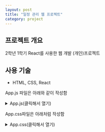 ```yaml
---
layout: post
title: "일정 관리 웹 프로젝트"
category: project
---
```


## 프로젝트 개요
2학년 1학기 React를 사용한 웹 개발 (개인)프로젝트

## 사용 기술
- HTML, CSS, React

App.js 파일은 아래와 같이 작성함

<details>
<summary>App.js(클릭해서 열기)</summary>
    
import React, { useState, useEffect } from 'react';
import Calendar from 'react-calendar';
import 'react-calendar/dist/Calendar.css';
import Login from './Login';
import Signup from './Signup';
import './App.css';

function App() {
    const [date, setDate] = useState(new Date());
    const [events, setEvents] = useState([]);
    const [eventInput, setEventInput] = useState('');
    const [selectedDate, setSelectedDate] = useState(new Date());
    const [searchInput, setSearchInput] = useState('');
    const [pastSearchInput, setPastSearchInput] = useState('');
    const [isLoggedIn, setIsLoggedIn] = useState(false);
    const [users, setUsers] = useState([]);
    const [currentUser, setCurrentUser] = useState('');
    const [isPastEventsVisible, setIsPastEventsVisible] = useState(false); // 전체일정과 지난일정을 전환하는 상태

    useEffect(() => {
        const storedUsers = JSON.parse(localStorage.getItem('users')) || [];
        const storedUser = localStorage.getItem('currentUser') || '';
        setUsers(storedUsers);
        setCurrentUser(storedUser);
        setIsLoggedIn(!!storedUser);

        if (storedUser) {
            const userEvents = JSON.parse(localStorage.getItem(`events_${storedUser}`)) || [];
            const formattedEvents = userEvents.map(event => ({
                ...event,
                date: new Date(event.date)
            }));
            setEvents(formattedEvents);
        }
    }, []);

    const addEvent = () => {
        if (eventInput) {
            const newEvent = { date, event: eventInput };
            const newEvents = [...events, newEvent];
            setEvents(newEvents);
            setEventInput('');
            localStorage.setItem(`events_${currentUser}`, JSON.stringify(newEvents.map(event => ({
                ...event,
                date: event.date.toISOString()
            }))));
        }
    };

    const deleteEvent = (eventToDelete) => {
        const newEvents = events.filter(event => event !== eventToDelete);
        setEvents(newEvents);
        localStorage.setItem(`events_${currentUser}`, JSON.stringify(newEvents.map(event => ({
            ...event,
            date: event.date.toISOString()
        }))));
    };

    const handleDateClick = (date) => {
        setSelectedDate(date);
        setDate(date);
    };

    const handleEventClick = (eventDate) => {
        setDate(eventDate);
        setSelectedDate(eventDate);
    };

    const handleKeyDown = (e) => {
        if (e.key === 'Enter') {
            addEvent();
        }
    };

    const handleLogin = (username, password) => {
        const user = users.find(user => user.username === username && user.password === password);
        if (user) {
            setIsLoggedIn(true);
            setCurrentUser(username);
            localStorage.setItem('currentUser', username);

            const userEvents = JSON.parse(localStorage.getItem(`events_${username}`)) || [];
            const formattedEvents = userEvents.map(event => ({
                ...event,
                date: new Date(event.date)
            }));
            setEvents(formattedEvents);
        } else {
            alert('잘못된 사용자 이름 또는 비밀번호입니다.');
        }
    };

    const handleSignup = (username, password) => {
        const existingUser = users.find(user => user.username === username);
        if (existingUser) {
            alert('이미 존재하는 사용자 이름입니다. 다른 사용자 이름을 선택하세요.');
            return;
        }

        const newUser = { username, password };
        setUsers([...users, newUser]);
        setIsLoggedIn(true);
        setCurrentUser(username);
        localStorage.setItem('currentUser', username);
        localStorage.setItem(`events_${username}`, JSON.stringify([]));
        localStorage.setItem('users', JSON.stringify([...users, newUser]));
    };

    const handleLogout = () => {
        setIsLoggedIn(false);
        setCurrentUser('');
        localStorage.removeItem('currentUser');
        setEvents([]);
    };

    const formatDate = (date) => {
        const year = date.getFullYear();
        const month = String(date.getMonth() + 1).padStart(2, '0');
        const day = String(date.getDate()).padStart(2, '0');
        const isPast = calculateDaysLeft(date) < 0;
        return (
            <span style={{ 
                fontWeight: 'bold', 
                color: isPast ? '#FF6347' : '#007BFF', 
                marginRight: '10px'
            }}>
                {year}년 {month}월 {day}일
            </span>
        );
    };

    const calculateDaysLeft = (eventDate) => {
        const today = new Date();
        const timeDiff = eventDate - today;
        const daysLeft = Math.ceil(timeDiff / (1000 * 60 * 60 * 24));
        return daysLeft;
    };

    const tileContent = ({ date, view }) => {
        const dateString = date.toDateString();
        const eventsForDate = events.filter(event => event.date.toDateString() === dateString);

        const isPastDate = date < new Date() && date.toDateString() !== new Date().toDateString();

        return (
            <div
                style={{
                    backgroundColor: isPastDate ? '#ffcccc' : (eventsForDate.length > 0 ? '#add8e6' : 'transparent'),
                    borderRadius: '4px',
                    padding: '5px',
                    border: '2px solid #000000',
                    boxSizing: 'border-box',
                }}
            >
                {eventsForDate.length > 0 && (
                    <span style={{ fontSize: '13px', color: '#000000' }}>
                        {eventsForDate.length}개 일정
                    </span>
                )}
            </div>
        );
    };

    const pastEvents = events.filter(event => calculateDaysLeft(event.date) < 0);

    const handleToggleView = () => {
        setIsPastEventsVisible(prevState => !prevState); // 전환 버튼을 눌러서 보이는 뷰 변경
    };

    return (
        <div style={{ display: 'flex', justifyContent: 'space-between', width: '100%' }}>
            {!isLoggedIn ? (
                <div className="login-container">
                    <Login onLogin={handleLogin} />
                    <Signup onSignup={handleSignup} />
                </div>
            ) : (
                <>
                    <div className="calendar-container" style={{ flex: 2, marginRight: '10px' }}>
                        <div className="calendar-box">
                            <h1>{currentUser}의 일정</h1>
                            <Calendar 
                                onChange={(date) => { setDate(date); handleDateClick(date); }} 
                                value={date} 
                                tileContent={tileContent}
                            />
                            <div style={{ display: 'flex', alignItems: 'center' }}>
                                <input 
                                    className="input-field"
                                    type="text" 
                                    placeholder="일정 입력" 
                                    value={eventInput} 
                                    onChange={(e) => setEventInput(e.target.value)}
                                    onKeyDown={handleKeyDown}
                                />
                                <button className="button" onClick={addEvent}>추가</button>
                            </div>
                            <ul className="event-list">
                                {events.filter(event => event.date.toDateString() === selectedDate.toDateString()).map((event, index) => (
                                    <li key={index} className="event-item">
                                        {formatDate(event.date)}
                                        <span style={{ color: '#333' }}>
                                            {event.event}
                                        </span>
                                        <span style={{ marginLeft: '10px', color: '#999' }}>
                                            {calculateDaysLeft(event.date) < 0 ? '마감' : `${calculateDaysLeft(event.date)}일 남음`}
                                        </span>
                                        <button onClick={() => deleteEvent(event)}>삭제</button>
                                    </li>
                                ))}
                                {events.length === 0 && (
                                    <li style={{ textAlign: 'center', color: '#999' }}>등록된 일정이 없습니다.</li>
                                )}
                            </ul>
                        </div>
                    </div>

                    <div className="calendar-container" style={{ flex: 1, marginLeft: '10px' }}>
                        <div className="event-box">
                            <h2>{isPastEventsVisible ? '지난 일정 목록' : '전체 일정 목록'}</h2> {/* 제목 동적 변경 */}
                            <button 
                                onClick={handleToggleView} 
                                style={{
                                    backgroundColor: '#007BFF',
                                    color: '#fff',
                                    padding: '10px 20px',
                                    border: 'none',
                                    borderRadius: '5px',
                                    cursor: 'pointer',
                                    transition: 'background-color 0.3s',
                                    marginBottom: '10px'
                                }}
                                onMouseEnter={(e) => e.target.style.backgroundColor = '#0056b3'}
                                onMouseLeave={(e) => e.target.style.backgroundColor = '#007BFF'}
                            >
                                {isPastEventsVisible ? '전체 일정 보기' : '지난 일정 보기'}
                            </button>

                            {isPastEventsVisible ? (
                                <>
                                    <input 
                                        className="input-field"
                                        type="text" 
                                        placeholder="지난 일정 검색" 
                                        value={pastSearchInput}
                                        onChange={(e) => setPastSearchInput(e.target.value)}
                                    />
                                    <ul className="event-list">
                                        {pastEvents.length === 0 ? (
                                            <li style={{ textAlign: 'center', color: '#999' }}>등록된 지난 일정이 없습니다.</li>
                                        ) : (
                                            pastEvents
                                                .filter(event => 
                                                    event.event.toLowerCase().includes(pastSearchInput.toLowerCase())
                                                )
                                                .sort((a, b) => a.date - b.date)
                                                .map((event, index) => (
                                                    <li key={index} className="event-item" onClick={() => handleEventClick(event.date)}>
                                                        {formatDate(event.date)}
                                                        <span style={{ color: '#333' }}>
                                                            {event.event}
                                                        </span>
                                                        <span style={{ marginLeft: '10px', color: '#999' }}>
                                                            마감
                                                        </span>
                                                        <button onClick={() => deleteEvent(event)}>삭제</button>
                                                    </li>
                                                ))
                                        )}
                                    </ul>
                                </>
                            ) : (
                                <>
                                    <input 
                                        className="input-field"
                                        type="text" 
                                        placeholder="일정 검색" 
                                        value={searchInput}
                                        onChange={(e) => setSearchInput(e.target.value)}
                                    />
                                    <ul className="event-list">
                                        {events.length === 0 ? (
                                            <li style={{ textAlign: 'center', color: '#999' }}>등록된 일정이 없습니다.</li>
                                        ) : (
                                            events
                                                .filter(event => 
                                                    event.event.toLowerCase().includes(searchInput.toLowerCase()) && calculateDaysLeft(event.date) >= 0
                                                )
                                                .sort((a, b) => a.date - b.date)
                                                .map((event, index) => (
                                                    <li key={index} className="event-item" onClick={() => handleEventClick(event.date)}>
                                                        {formatDate(event.date)}
                                                        <span style={{ color: '#333' }}>
                                                            {event.event}
                                                        </span>
                                                        <span style={{ marginLeft: '10px', color: '#999' }}>
                                                            {calculateDaysLeft(event.date) < 0 ? '마감' : `${calculateDaysLeft(event.date)}일 남음`}
                                                        </span>
                                                        <button onClick={() => deleteEvent(event)}>삭제</button>
                                                    </li>
                                                ))
                                        )}
                                    </ul>
                                </>
                            )}
                        </div>
                    </div>
                </>
            )}
            {isLoggedIn && (
                <button className="logout-button" onClick={handleLogout}>로그아웃</button>
            )}
        </div>
    );
}

export default App;

</details>

App.css파일은 아래처럼 작성함

<details>
<summary>App.css(클릭해서 열기)</summary>
</details>
